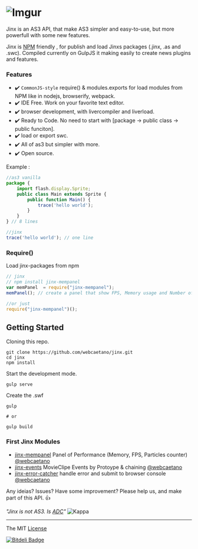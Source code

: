 # ![Imgur](http://i.imgur.com/FHjshUv.png)

Jinx is an AS3 API, that make AS3 simpler and easy-to-use, but more powerfull with some new features.

Jinx is [NPM](https://www.npmjs.com) friendly , for publish and load Jinxs packages (.jinx, .as and .swc). 
Compiled currently on GulpJS it making easily to create news plugins and features.

### Features 
- :heavy_check_mark: `CommonJS-style` require() & modules.exports for load modules from NPM like in nodejs, browserify, webpack.
- :heavy_check_mark: IDE Free. Work on your favorite text editor.
- :heavy_check_mark: browser development, with livercompiler and liverload. 
- :heavy_check_mark: Ready to Code. No need to start with [package -> public class -> public funciton].
- :heavy_check_mark: load or export swc. 
- :heavy_check_mark: All of as3 but simpler with more.
- :heavy_check_mark: Open source.

Example :

```javascript
//as3 vanilla
package {
	import flash.display.Sprite;
	public class Main extends Sprite {
		public function Main() {
			trace('hello world');
		}
	}
} // 8 lines

//jinx
trace('hello world'); // one line 
```

### Require()
Load jinx-packages from npm

```javascript
// jinx
// npm install jinx-mempanel
var memPanel  = require("jinx-mempanel");
memPanel(); // create a panel that show FPS, Memory usage and Number of particles

//or just 
require("jinx-mempanel")();
```

## Getting Started

Cloning this repo.
```Batchfile
git clone https://github.com/webcaetano/jinx.git
cd jinx
npm install
```

Start the development mode.
```Batchfile
gulp serve
```

Create the .swf 
```Batchfile
gulp

# or 

gulp build
```


### First Jinx Modules 

- [jinx-mempanel](https://github.com/webcaetano/jinx-mempanel) Panel of Performance (Memory, FPS, Particles counter) [@webcaetano](https://github.com/webcaetano)
- [jinx-events](https://github.com/webcaetano/jinx-events) MovieClipe Events by Protoype & chaining  [@webcaetano](https://github.com/webcaetano)
- [jinx-error-catcher](https://github.com/webcaetano/jinx-error-catcher) handle error and submit to browser console  [@webcaetano](https://github.com/webcaetano)

Any ideias? Issues? Have some improvement? Please help us, and make part of this API. :+1:

*"Jinx is not AS3. Is [ADC](http://tinyurl.com/o3llg4l)"* ![Kappa](http://static-cdn.jtvnw.net/emoticons/v1/25/1.0)

---------------------------------

The MIT [License](https://raw.githubusercontent.com/webcaetano/jinx/master/LICENSE.md)


[![Bitdeli Badge](https://d2weczhvl823v0.cloudfront.net/webcaetano/jinx/trend.png)](https://bitdeli.com/free "Bitdeli Badge")

